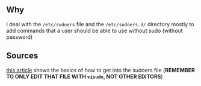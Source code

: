 ## Why
I deal with the `/etc/sudoers` file and the `/etc/sudoers.d/`  directory mostly to add commands that a user should be able to use without sudo (without password)

## Sources
[this article](https://www.cyberciti.biz/faq/linux-unix-running-sudo-command-without-a-password/) shows the basics of how to get into the sudoers file (**REMEMBER TO ONLY EDIT THAT FILE WITH `visudo`, NOT OTHER EDITORS**)